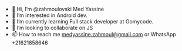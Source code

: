 - 👋 Hi, I’m @zahmoulovski Med Yassine 
- 👀 I’m interested in Android dev.
- 🌱 I’m currently learning Full stack developer at Gomycode.
- 💞️ I’m looking to collaborate on JS
- 📫 How to reach me medyassine.zahmoul@gmail.com or WhatsApp +21621858646

<!---
zahmoulovski/zahmoulovski is a ✨ special ✨ repository because its `README.md` (this file) appears on your GitHub profile.
You can click the Preview link to take a look at your changes.
--->
